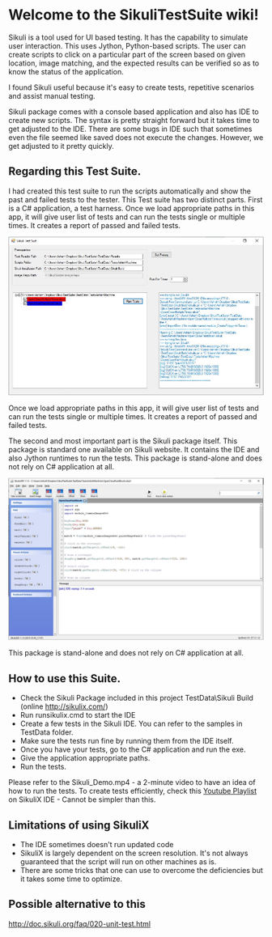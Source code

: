 # Welcome to the SikuliTestSuite wiki!

Sikuli is a tool used for UI based testing.
It has the capability to simulate user interaction.
This uses Jython, Python-based scripts.
The user can create scripts to click on a particular part of the screen based on given location, image matching, and the expected results can be verified so as to know the status of the application.

I found Sikuli useful because it's easy to create tests, repetitive scenarios and assist manual testing.

Sikuli package comes with a console based application and also has IDE to create new scripts.
The syntax is pretty straight forward but it takes time to get adjusted to the IDE.
There are some bugs in IDE such that sometimes even the file seemed like saved does not execute the changes.
However, we get adjusted to it pretty quickly.

## Regarding this Test Suite.
I had created this test suite to run the scripts automatically and show the past and failed tests to the tester.
This Test suite has two distinct parts.
First is a C# application, a test harness. Once we load appropriate paths in this app, it will give user list of tests and can run the tests single or multiple times. It creates a report of passed and failed tests.

![Test Harness](https://github.com/AshishLS/SikuliTestSuite/blob/master/CSharpApp.JPG)

Once we load appropriate paths in this app, it will give user list of tests and can run the tests single or multiple times.
It creates a report of passed and failed tests.

The second and most important part is the Sikuli package itself.
This package is standard one available on Sikuli website.
It contains the IDE and also Jython runtimes to run the tests. This package is stand-alone and does not rely on C# application at all.

![SikuliX IDE](https://github.com/AshishLS/SikuliTestSuite/blob/master/SikuliXIDE.JPG)

This package is stand-alone and does not rely on C# application at all.

## How to use this Suite.
* Check the Sikuli Package included in this project TestData\Sikuli Build (online http://sikulix.com/)
* Run runsikulix.cmd to start the IDE
* Create a few tests in the Sikuli IDE. You can refer to the samples in TestData folder.
* Make sure the tests run fine by running them from the IDE itself.
* Once you have your tests, go to the C# application and run the exe.
* Give the application appropriate paths.
* Run the tests.

Please refer to the Sikuli_Demo.mp4 -  a 2-minute video to have an idea of how to run the tests.
To create tests efficiently, check this [Youtube Playlist](https://www.youtube.com/playlist?list=PL1A2CSdiySGJJNe3WzCezcI7by5SPfJTS) on SikuliX IDE - Cannot be simpler than this.

## Limitations of using SikuliX
* The IDE sometimes doesn't run updated code
* SikuliX is largely dependent on the screen resolution. It's not always guaranteed that the script will run on other machines as is.
* There are some tricks that one can use to overcome the deficiencies but it takes some time to optimize.

## Possible alternative to this
http://doc.sikuli.org/faq/020-unit-test.html

